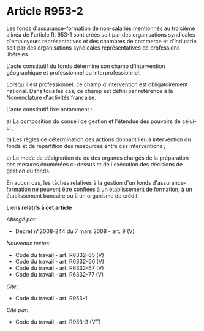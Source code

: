 # Article R953-2

Les fonds d'assurance-formation de non-salariés mentionnés au troisième alinéa de l'article R. 953-1 sont créés soit par des
organisations syndicales d'employeurs représentatives et des chambres de commerce et d'industrie, soit par des organisations
syndicales représentatives de professions libérales.

L'acte constitutif du fonds détermine son champ d'intervention géographique et professionnel ou interprofessionnel.

Lorsqu'il est professionnel, ce champ d'intervention est obligatoirement national. Dans tous les cas, ce champ est défini par
référence à la Nomenclature d'activités française.

L'acte constitutif fixe notamment :

a) La composition du conseil de gestion et l'étendue des pouvoirs de celui-ci ;

b) Les règles de détermination des actions donnant lieu à intervention du fonds et de répartition des ressources entre ces
interventions ;

c) Le mode de désignation du ou des organes chargés de la préparation des mesures énumérées ci-dessus et de l'exécution des
décisions de gestion du fonds.

En aucun cas, les tâches relatives à la gestion d'un fonds d'assurance-formation ne peuvent être confiées à un établissement
de formation, à un établissement bancaire ou à un organisme de crédit.

**Liens relatifs à cet article**

_Abrogé par_:

  - Décret n°2008-244 du 7 mars 2008 - art. 9 (V)

_Nouveaux textes_:

  - Code du travail - art. R6332-65 (V)
  - Code du travail - art. R6332-66 (V)
  - Code du travail - art. R6332-67 (V)
  - Code du travail - art. R6332-77 (V)

_Cite_:

  - Code du travail - art. R953-1

_Cité par_:

  - Code du travail - art. R953-3 (VT)
